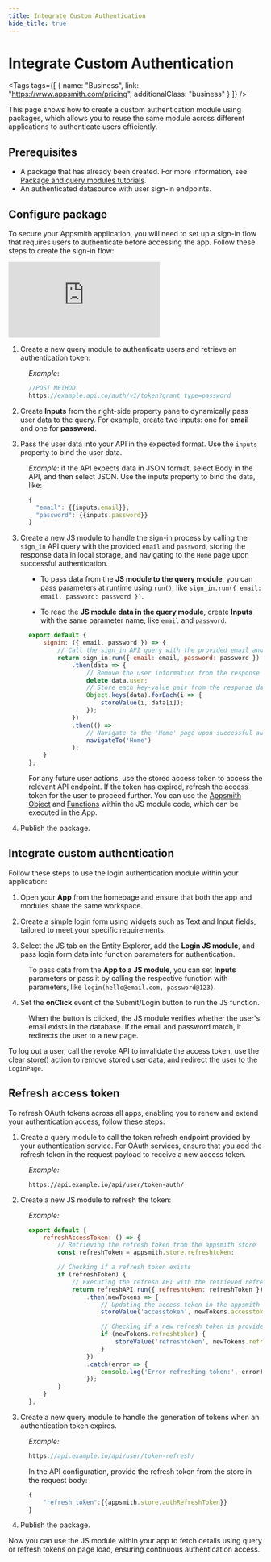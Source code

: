 ```yaml
---
title: Integrate Custom Authentication
hide_title: true
---
```


<!-- vale off -->

<div className="tag-wrapper">
 <h1>Integrate Custom Authentication</h1>

<Tags
tags={[
{ name: "Business", link: "https://www.appsmith.com/pricing", additionalClass: "business" }
]}
/>

</div>

<!-- vale on -->

This page shows how to create a custom authentication module using packages, which allows you to reuse the same module across different applications to authenticate users efficiently.



## Prerequisites

- A package that has already been created. For more information, see [Package and query modules tutorials](/packages/tutorial/query-module).
- An authenticated datasource with user sign-in endpoints.



## Configure package

To secure your Appsmith application, you will need to set up a sign-in flow that requires users to authenticate before accessing the app. Follow these steps to create the sign-in flow:


<div style={{ position: "relative", paddingBottom: "calc(50.520833333333336% + 41px)", height: "0", width: "100%" }}>
  <iframe src="https://demo.arcade.software/EbrwbFYIQoyrqb738kX8?embed" frameborder="0" loading="lazy" webkitallowfullscreen mozallowfullscreen allowfullscreen style={{ position: "absolute", top: "0", left: "0", width: "100%", height: "100%", colorScheme: "light" }} title="Appsmith | Connect Data">
  </iframe>
</div>


1. Create a new query module to authenticate users and retrieve an authentication token:


<dd>

*Example*: 

```js
//POST METHOD
https://example.api.co/auth/v1/token?grant_type=password
```

</dd>


2. Create **Inputs** from the right-side property pane to dynamically pass user data to the query. For example, create two inputs: one for **email** and one for **password**.



   <ZoomImage src="/img/login-inputs-modules.png" alt="" caption="" />



3. Pass the user data into your API in the expected format. Use the `inputs` property to bind the user data. 


<dd>

*Example*: if the API expects data in JSON format, select Body in the API, and then select JSON. Use the inputs property to bind the data, like:

```js
{
  "email": {{inputs.email}},
  "password": {{inputs.password}}
}
```


</dd>


3. Create a new JS module to handle the sign-in process by calling the `sign_in` API query with the provided `email` and `password`, storing the response data in local storage, and navigating to the `Home` page upon successful authentication.

<dd>

* To pass data from the **JS module to the query module**, you can pass parameters at runtime using `run()`, like `sign_in.run({ email: email, password: password })`.

* To read the **JS module data in the query module**, create **Inputs** with the same parameter name, like `email` and `password`.


```js
export default {
    signin: ({ email, password }) => {
        // Call the sign_in API query with the provided email and password
        return sign_in.run({ email: email, password: password })
            .then(data => {
                // Remove the user information from the response data for security reasons
                delete data.user;
                // Store each key-value pair from the response data in the local storage
                Object.keys(data).forEach(i => {
                    storeValue(i, data[i]);
                });
            })
            .then(() => 
                // Navigate to the 'Home' page upon successful authentication
                navigateTo('Home')
            );
    }
};
```

For any future user actions, use the stored access token to access the relevant API endpoint.  If the token has expired, refresh the access token for the user to proceed further. You can use the [Appsmith Object](/write-code/reference) and [Functions](/reference/appsmith-framework/widget-actions) within the JS module code, which can be executed in the App.


</dd>


4. Publish the package.



## Integrate custom authentication

Follow these steps to use the login authentication module within your application:



1. Open your **App** from the homepage and ensure that both the app and modules share the same workspace.

2. Create a simple login form using widgets such as Text and Input fields, tailored to meet your specific requirements.

3. Select the JS tab on the Entity Explorer, add the **Login JS module**, and pass login form data into function parameters for authentication. 


<dd>


To pass data from the **App to a JS module**, you can set **Inputs** parameters or pass it by calling the respective function with parameters, like `login(hello@email.com, password@123)`.


   <ZoomImage src="/img/inputs-js1.png" alt="" caption="" />

</dd>

4. Set the **onClick** event of the Submit/Login button to run the JS function.

<dd>



When the button is clicked, the JS module verifies whether the user's email exists in the database. If the email and password match, it redirects the user to a new page.





</dd>


To log out a user, call the revoke API to invalidate the access token, use the [clear store()](/reference/appsmith-framework/widget-actions/clear-store) action to remove stored user data, and redirect the user to the `LoginPage`.







## Refresh access token
To refresh OAuth tokens across all apps, enabling you to renew and extend your authentication access, follow these steps:

1. Create a query module to call the token refresh endpoint provided by your authentication service. For OAuth services, ensure that you add the refresh token in the request payload to receive a new access token.

<dd>

*Example:* 

```api
https://api.example.io/api/user/token-auth/
```

</dd>

2. Create a new JS module to refresh the token:

<dd>

  *Example:*

```jsx
export default {
    refreshAccessToken: () => {
        // Retrieving the refresh token from the appsmith store
        const refreshToken = appsmith.store.refreshtoken;

        // Checking if a refresh token exists
        if (refreshToken) {
            // Executing the refresh API with the retrieved refresh token
            return refreshAPI.run({ refreshtoken: refreshToken })
                .then(newTokens => {
                    // Updating the access token in the appsmith store
                    storeValue('accesstoken', newTokens.accesstoken);

                    // Checking if a new refresh token is provided and updating it
                    if (newTokens.refreshtoken) {
                        storeValue('refreshtoken', newTokens.refresh_token);
                    }
                })
                .catch(error => {
                    console.log('Error refreshing token:', error);
                });
        }
    }
};
```

</dd>

3. Create a new query module to handle the generation of tokens when an authentication token expires.

<dd>

*Example:*

```js
https://api.example.io/api/user/token-refresh/
```

In the API configuration, provide the refresh token from the store in the request body:

```js
{
    "refresh_token":{{appsmith.store.authRefreshToken}}
}
```

</dd>

4. Publish the package.


Now you can use the JS module within your app to fetch details using query or refresh tokens on page load, ensuring continuous authentication access.









